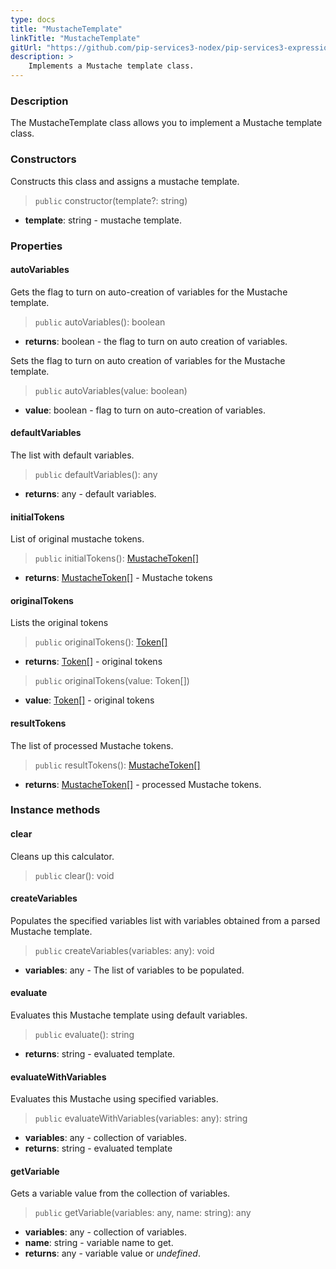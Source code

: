 ```yaml
---
type: docs
title: "MustacheTemplate"
linkTitle: "MustacheTemplate"
gitUrl: "https://github.com/pip-services3-nodex/pip-services3-expressions-nodex"
description: > 
    Implements a Mustache template class.
---
```


### Description

The MustacheTemplate class allows you to implement a Mustache template class.

### Constructors
Constructs this class and assigns a mustache template.

> `public` constructor(template?: string)

- **template**: string - mustache template.


### Properties

#### autoVariables
Gets the flag to turn on auto-creation of variables for the Mustache template.

> `public` autoVariables(): boolean

- **returns**: boolean - the flag to turn on auto creation of variables.

Sets the flag to turn on auto creation of variables for the Mustache template.

> `public` autoVariables(value: boolean)

- **value**: boolean - flag to turn on auto-creation of variables.

#### defaultVariables
The list with default variables.

> `public` defaultVariables(): any

- **returns**: any - default variables.

#### initialTokens
List of original mustache tokens.

> `public` initialTokens(): [MustacheToken[]](../parsers/mustache_token)

- **returns**: [MustacheToken[]](../parsers/mustache_token) - Mustache tokens

#### originalTokens
Lists the original tokens
> `public` originalTokens(): [Token[]](../../tokenizers/token)

- **returns**: [Token[]](../../tokenizers/token) - original tokens


> `public` originalTokens(value: Token[])

- **value**: [Token[]](../../tokenizers/token) - original tokens
#### resultTokens
The list of processed Mustache tokens.

> `public` resultTokens(): [MustacheToken[]](../parsers/mustache_token)

- **returns**: [MustacheToken[]](../parsers/mustache_token) - processed Mustache tokens.


### Instance methods


#### clear
Cleans up this calculator.

> `public` clear(): void

#### createVariables
Populates the specified variables list with variables obtained from a parsed Mustache template.

> `public` createVariables(variables: any): void

- **variables**: any - The list of variables to be populated.

#### evaluate
Evaluates this Mustache template using default variables.

> `public` evaluate(): string

- **returns**: string - evaluated template.

#### evaluateWithVariables
Evaluates this Mustache using specified variables.

> `public` evaluateWithVariables(variables: any): string

- **variables**: any - collection of variables.
- **returns**: string - evaluated template

#### getVariable
Gets a variable value from the collection of variables.

> `public` getVariable(variables: any, name: string): any

- **variables**: any - collection of variables.
- **name**: string - variable name to get.
- **returns**: any - variable value or *undefined*.
